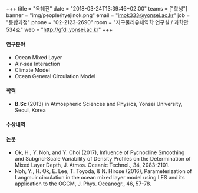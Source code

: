 +++
title = "옥혜진"
date = "2018-03-24T13:39:46+02:00"
teams = ["학생"]
banner = "img/people/hyejinok.png"
email = "imok333@yonsei.ac.kr"
job = "통합과정"
phone = "02-2123-2690"
room = "지구물리유체역학 연구실 / 과학관 534호"
web = "http://gfdl.yonsei.ac.kr"
+++

#### 연구분야
+ Ocean Mixed Layer
+ Air-sea Interaction
+ Climate Model
+ Ocean General Circulation Model

#### 학력
 + **B.Sc** (2013) in Atmospheric Sciences and Physics, Yonsei University, Seoul, Korea

#### 수상내역



#### 논문
+ Ok, H., Y. Noh, and Y. Choi (2017), Influence of Pycnocline Smoothing and Subgrid-Scale Variability of Density Profiles on the Determination of Mixed Layer Depth, J. Atmos. Oceanic Technol., 34, 2083-2101.
+ Noh, Y., H. Ok, E. Lee, T. Toyoda, & N. Hirose (2016), Parameterization of Langmuir circulation in the ocean mixed layer model using LES and its application to the OGCM, J. Phys. Oceanogr., 46, 57-78.

